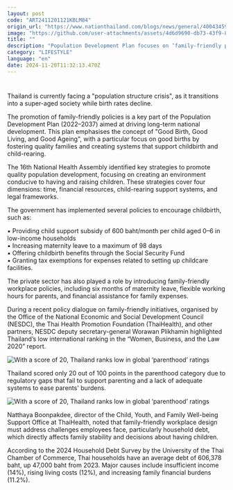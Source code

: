```yaml
---
layout: post
code: "ART2411201121KBLM84"
origin_url: "https://www.nationthailand.com/blogs/news/general/40043459"
image: "https://github.com/user-attachments/assets/4d6d9690-db73-43f9-87b7-3177360d82cf"
title: ""
description: "Population Development Plan focuses on ‘family-friendly policies’"
category: "LIFESTYLE"
language: "en"
date: 2024-11-20T11:32:13.470Z
---
```


# 









Thailand is currently facing a "population structure crisis", as it transitions into a super-aged society while birth rates decline.

The promotion of family-friendly policies is a key part of the Population Development Plan (2022–2037) aimed at driving long-term national development. This plan emphasises the concept of "Good Birth, Good Living, and Good Ageing", with a particular focus on good births by fostering quality families and creating systems that support childbirth and child-rearing.

The 16th National Health Assembly identified key strategies to promote quality population development, focusing on creating an environment conducive to having and raising children. These strategies cover four dimensions: time, financial resources, child-rearing support systems, and legal frameworks.

The government has implemented several policies to encourage childbirth, such as:

▪︎ Providing child support subsidy of 600 baht/month per child aged 0–6 in low-income households  
▪︎ Increasing maternity leave to a maximum of 98 days  
▪︎ Offering childbirth benefits through the Social Security Fund  
▪︎ Granting tax exemptions for expenses related to setting up childcare facilities.

The private sector has also played a role by introducing family-friendly workplace policies, including six months of maternity leave, flexible working hours for parents, and financial assistance for family expenses.

During a recent policy dialogue on family-friendly initiatives, organised by the Office of the National Economic and Social Development Council (NESDC), the Thai Health Promotion Foundation (ThaiHealth), and other partners, NESDC deputy secretary-general Worawan Plikhamin highlighted Thailand’s low international ranking in the “Women, Business, and the Law 2020” report.

  ![With a score of 20, Thailand ranks low in global ‘parenthood’ ratings](https://github.com/user-attachments/assets/de2ce09c-65c1-485c-b507-a0f91045a06f)

Thailand scored only 20 out of 100 points in the parenthood category due to regulatory gaps that fail to support parenting and a lack of adequate systems to ease parents' burdens.

  ![With a score of 20, Thailand ranks low in global ‘parenthood’ ratings](https://github.com/user-attachments/assets/b2372661-f270-41f4-8995-e35b53ee0826)

Natthaya Boonpakdee, director of the Child, Youth, and Family Well-being Support Office at ThaiHealth, noted that family-friendly workplace design must address challenges employees face, particularly household debt, which directly affects family stability and decisions about having children.

According to the 2024 Household Debt Survey by the University of the Thai Chamber of Commerce, Thai households have an average debt of 606,378 baht, up 47,000 baht from 2023. Major causes include insufficient income (14%), rising living costs (12%), and increasing family financial burdens (11.2%).

